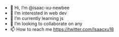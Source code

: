 - 👋 Hi, I’m @isaac-xu-newbee
- 👀 I’m interested in web dev  
- 🌱 I’m currently learning js
- 💞️ I’m looking to collaborate on any
- 📫 How to reach me https://twitter.com/Isaacxu18

<!---
isaac-xu-newbee/isaac-xu-newbee is a ✨ special ✨ repository because its `README.md` (this file) appears on your GitHub profile.
You can click the Preview link to take a look at your changes.
--->
